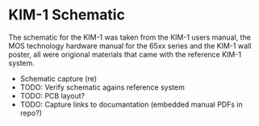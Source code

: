 # KIM-1 Schematic

The schematic for the KIM-1 was taken from the KIM-1 users manual, the MOS technology hardware manual for the 65xx series and the KIM-1 wall poster, all were origional materials that came with the reference KIM-1 system.

* Schematic capture (re)
* TODO: Verify schematic agains reference system
* TODO: PCB layout?
* TODO: Capture links to documantation (embedded manual PDFs in repo?)



